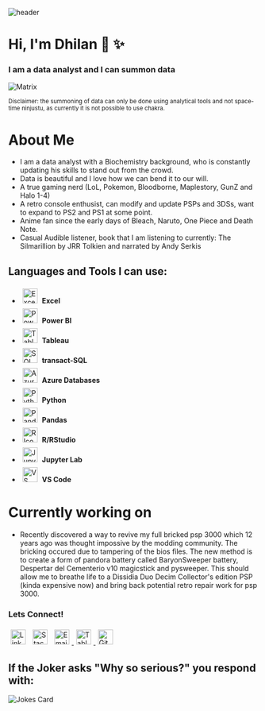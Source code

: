 ![header](https://capsule-render.vercel.app/api?type=venom&height=200&color=0:f56042,100:eb1abe&text=Welcome&fontColor=Black&animation=fadeIn&fontSize=30)

# Hi, I'm Dhilan 👋 ✨
### I am a data analyst and I can summon data 
![Matrix](https://media.giphy.com/media/Omjm2ty3efv06gFJyG/giphy.gif)

<sub>Disclaimer: the summoning of data can only be done using analytical tools and not space-time ninjustu, as currently it is not possible to use chakra.</sub>

# About Me

* I am a data analyst with a Biochemistry background, who is constantly updating his skills to stand out from the crowd.
* Data is beautiful and I love how we can bend it to our will.
* A true gaming nerd (LoL, Pokemon, Bloodborne, Maplestory, GunZ and Halo 1-4)
* A retro console enthusist, can modify and update PSPs and 3DSs, want to expand to PS2 and PS1 at some point.
* Anime fan since the early days of Bleach, Naruto, One Piece and Death Note. 
* Casual Audible listener, book that I am listening to currently: The Silmarillion by JRR Tolkien and narrated by Andy Serkis

## Languages and Tools I can use:
- <img height="30" width="30" style="padding: 5px;" src="https://img.icons8.com/?size=100&id=117561&format=png&color=000000" alt="Excel Icon"/> **Excel**
- <img height="30" width="30" style="padding: 5px;" src="https://img.icons8.com/?size=100&id=qYfwpsRXEcpc&format=png&color=000000" alt="PowerBi Icon"/> **Power BI**
- <img height="30" width="30" style="padding: 5px;" src="https://img.icons8.com/?size=100&id=9Kvi1p1F0tUo&format=png&color=000000" alt="Tableau Icon"/> **Tableau** 
- <img height="30" width="30" style="padding: 5px;" src="https://img.icons8.com/?size=100&id=laYYF3dV0Iew&format=png&color=000000" alt="SQL Icon"/> **transact-SQL**
- <img height="30" width="30" style="padding: 5px;" src="https://img.icons8.com/?size=100&id=VLKafOkk3sBX&format=png&color=000000" alt="Azure Icon"/> **Azure Databases**
- <img height="30" width="30" style="padding: 5px;" src="https://img.icons8.com/?size=100&id=hGdCwhSHUe6L&format=png&color=000000" alt="Python Icon"/> **Python**
- <img height="30" width="30" style="padding: 5px;" src="https://img.icons8.com/?size=100&id=xSkewUSqtErH&format=png&color=000000" alt="Pandas Icon"/> **Pandas**
- <img height="30" width="30" style="padding: 5px;" src="https://cdn.simpleicons.org/R" alt="R Icon"/> **R/RStudio**
- <img height="30" width="30" style="padding: 5px;" src="https://img.icons8.com/?size=100&id=J0SgMWzAxqFj&format=png&color=000000" alt="Jupyter Icon"/> **Jupyter Lab**
- <img height="30" width="30" style="padding: 5px;" src="https://img.icons8.com/?size=100&id=9OGIyU8hrxW5&format=png&color=000000" alt="VS Code Icon"/> **VS Code**

# Currently working on

- Recently discovered a way to revive my full bricked psp 3000 which 12 years ago was thought impossive by the modding community. The bricking occured due to tampering of the bios files. The new method is to create a form of pandora battery called
  BaryonSweeper battery, Despertar del Cementerio v10 magicstick and pysweeper. This should allow me to breathe life to a Dissidia Duo Decim Collector's edition PSP (kinda expensive now) and bring back potential retro repair work for psp 3000.
   
### Lets Connect!
<p>
  <a href="https://www.linkedin.com/in/dhilan-thiyagarajah-4469a612b/"><img height="30" width="30" style="padding: 5px;" src="https://img.icons8.com/?size=100&id=13930&format=png&color=000000" alt="Linkedin Icon" width="21px"></a>
  <a href="https://stackoverflow.com/users/25352043/dhilan-thiyagarajah"><img height="30" width="30" style="padding: 5px;" src="https://img.icons8.com/?size=100&id=13955&format=png&color=000000" alt="Stack-Overflow Icon"></a>
  <a href="mailto:dhilan100+github@gmail.com"><img height="30" width="30" style="padding: 5px;" src="https://img.icons8.com/?size=100&id=13922&format=png&color=000000" alt="Email Icon" /> </a>
  <a href="https://public.tableau.com/app/profile/dhilan.thiyagarajah/" > <img height="30" width="30" style="padding: 5px;" src="https://img.icons8.com/?size=100&id=9Kvi1p1F0tUo&format=png&color=000000" alt="Tableau Icon"/> </a>
  <a href="https://github.com/Dhilan100"><img height="30" width="30" style="padding: 5px;" src="https://img.icons8.com/?size=100&id=LoL4bFzqmAa0&format=png&color=000000" alt="GitHub Icon"/></a>
</p>

## If the Joker asks "Why so serious?" you respond with:
![Jokes Card](https://readme-jokes.vercel.app/api?showBorder&theme=halloween)






<!--
**Dhilan100/Dhilan100** is a ✨ _special_ ✨ repository because its `README.md` (this file) appears on your GitHub profile.

Here are some ideas to get you started:

- 🔭 I’m currently working on ...
- 🌱 I’m currently learning ...
- 👯 I’m looking to collaborate on ...
- 🤔 I’m looking for help with ...
- 💬 Ask me about ...
- 📫 How to reach me: ...
- 😄 Pronouns: ...
- ⚡ Fun fact: ...
-->
